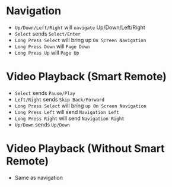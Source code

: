 # Navigation
* ```Up/Down/Left/Right``` will ```navigate``` Up/Down/Left/Right
* ```Select``` sends ```Select/Enter```
* ```Long Press Select``` will bring up ```On Screen Navigation```
* ```Long Press Down``` will ```Page Down```
* ```Long Press Up``` will ```Page Up```

# Video Playback (Smart Remote)
* ```Select``` sends ```Pause/Play```
* ```Left/Right``` sends ```Skip Back/Forward```
* ```Long Press Select``` will bring ```up On Screen Navigation```
* ```Long Press Left``` will send ```Navigation Left```
* ```Long Press Right``` will send ```Navigation Right```
* ```Up/Down``` sends ```Up/Down```

# Video Playback (Without Smart Remote)
* Same as navigation
